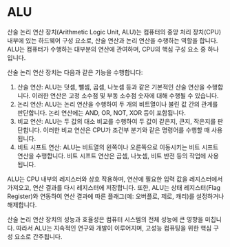 # ALU

산술 논리 연산 장치(Arithmetic Logic Unit, ALU)는 컴퓨터의 중앙 처리 장치(CPU) 내부에 있는 하드웨어 구성 요소로, 산술 연산과 논리 연산을 수행하는 역할을 합니다. ALU는 컴퓨터가 수행하는 대부분의 연산에 관여하며, CPU의 핵심 구성 요소 중 하나입니다.

산술 논리 연산 장치는 다음과 같은 기능을 수행합니다:

1. 산술 연산: ALU는 덧셈, 뺄셈, 곱셈, 나눗셈 등과 같은 기본적인 산술 연산을 수행합니다. 이러한 연산은 고정 소수점 및 부동 소수점 숫자에 대해 수행될 수 있습니다.
2. 논리 연산: ALU는 논리 연산을 수행하여 두 개의 비트열이나 불린 값 간의 관계를 판단합니다. 논리 연산에는 AND, OR, NOT, XOR 등이 포함됩니다.
3. 비교 연산: ALU는 두 값의 대소 비교를 수행하여 두 값이 같은지, 큰지, 작은지를 판단합니다. 이러한 비교 연산은 CPU가 조건부 분기와 같은 명령어를 수행할 때 사용됩니다.
4. 비트 시프트 연산: ALU는 비트열의 왼쪽이나 오른쪽으로 이동시키는 비트 시프트 연산을 수행합니다. 비트 시프트 연산은 곱셈, 나눗셈, 비트 반전 등의 작업에 사용됩니다.

ALU는 CPU 내부의 레지스터와 상호 작용하며, 연산에 필요한 입력 값을 레지스터에서 가져오고, 연산 결과를 다시 레지스터에 저장합니다. 또한, ALU는 상태 레지스터(Flag Register)와 연동하여 연산 결과에 따른 플래그(예: 오버플로, 제로, 캐리)를 설정하거나 해제합니다.

산술 논리 연산 장치의 성능과 효율성은 컴퓨터 시스템의 전체 성능에 큰 영향을 미칩니다. 따라서 ALU는 지속적인 연구와 개발이 이루어지며, 고성능 컴퓨팅을 위한 핵심 구성 요소로 간주됩니다.